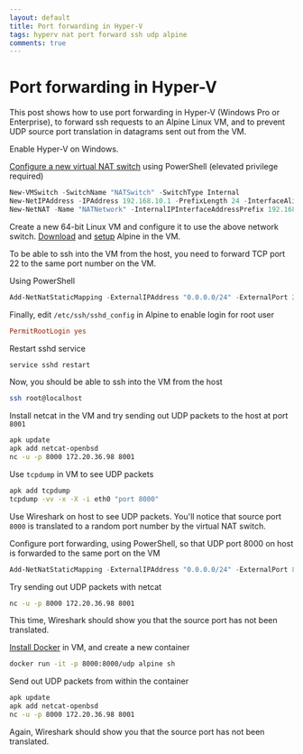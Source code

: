 ```yaml
---
layout: default
title: Port forwarding in Hyper-V
tags: hyperv nat port forward ssh udp alpine
comments: true
---
```

# Port forwarding in Hyper-V

This post shows how to use port forwarding in Hyper-V (Windows Pro or Enterprise), to forward ssh requests to an Alpine Linux VM, and to prevent UDP source port translation in datagrams sent out from the VM.

Enable Hyper-V on Windows.

[Configure a new virtual NAT switch](https://www.petri.com/create-nat-rules-hyper-v-nat-virtual-switch) using PowerShell (elevated privilege required)

```powershell
New-VMSwitch -SwitchName "NATSwitch" -SwitchType Internal
New-NetIPAddress -IPAddress 192.168.10.1 -PrefixLength 24 -InterfaceAlias "vEthernet (NATSwitch)"
New-NetNAT -Name "NATNetwork" -InternalIPInterfaceAddressPrefix 192.168.10.0/24
```

Create a new 64-bit Linux VM and configure it to use the above network switch. [Download](https://www.alpinelinux.org/downloads/) and [setup](https://wiki.alpinelinux.org/wiki/Alpine_setup_scripts) Alpine in the VM.

To be able to ssh into the VM from the host, you need to forward TCP port 22 to the same port number on the VM.

Using PowerShell

```powershell
Add-NetNatStaticMapping -ExternalIPAddress "0.0.0.0/24" -ExternalPort 22 -Protocol TCP -InternalIPAddress "192.168.10.2" -InternalPort 22 -NatName NATNetwork
```

Finally, edit `/etc/ssh/sshd_config` in Alpine to enable login for root user

```conf
PermitRootLogin yes
```

Restart sshd service

```bash
service sshd restart
```

Now, you should be able to ssh into the VM from the host

```bash
ssh root@localhost
```

Install netcat in the VM and try sending out UDP packets to the host at port `8001`

```bash
apk update
apk add netcat-openbsd
nc -u -p 8000 172.20.36.98 8001
```

Use `tcpdump` in VM to see UDP packets

```bash
apk add tcpdump
tcpdump -vv -x -X -i eth0 "port 8000"
```

Use Wireshark on host to see UDP packets. You'll notice that source port `8000` is translated to a random port number by the virtual NAT switch.

Configure port forwarding, using PowerShell, so that UDP port 8000 on host is forwarded to the same port on the VM

```powershell
Add-NetNatStaticMapping -ExternalIPAddress "0.0.0.0/24" -ExternalPort 8000 -Protocol UDP -InternalIPAddress "192.168.10.2" -InternalPort 8000 -NatName NATNetwork
```

Try sending out UDP packets with netcat

```bash
nc -u -p 8000 172.20.36.98 8001
```

This time, Wireshark should show you that the source port has not been translated.

[Install Docker](https://wiki.alpinelinux.org/wiki/Docker) in VM, and create a new container

```bash
docker run -it -p 8000:8000/udp alpine sh
```

Send out UDP packets from within the container

```bash
apk update
apk add netcat-openbsd
nc -u -p 8000 172.20.36.98 8001
```

Again, Wireshark should show you that the source port has not been translated.
